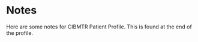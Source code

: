 <!-- StructureDefinition-cibmtr-observation-lab-notes.md {% comment %}
*****************************************************************************************
*                            WARNING: DO NOT EDIT THIS FILE                             *
*                                                                                       *
* This file is generated by SUSHI. Any edits you make to this file will be overwritten. *
*                                                                                       *
* To change the contents of this file, edit the original source file at:                *
* ig-data/input/pagecontent/StructureDefinition-cibmtr-observation-lab-notes.md         *
*****************************************************************************************
{% endcomment %} -->
# Notes
Here are some notes for CIBMTR Patient Profile.
This is found at the end of the profile.
